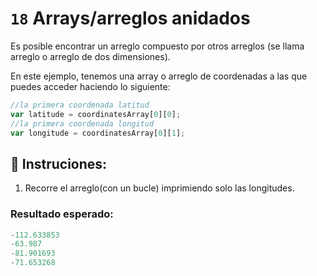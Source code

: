 # `18` Arrays/arreglos anidados

Es posible encontrar un arreglo compuesto por otros arreglos (se llama arreglo o arreglo de dos dimensiones).

En este ejemplo, tenemos una array o arreglo  de coordenadas a las que puedes acceder haciendo lo siguiente:

```js
//la primera coordenada latitud
var latitude = coordinatesArray[0][0];
//la primera coordenada longitud
var longitude = coordinatesArray[0][1];
```

## 📝 Instruciones:

1. Recorre el arreglo(con un bucle) imprimiendo solo las longitudes.

### Resultado esperado:

```js
-112.633853
-63.987
-81.901693
-71.653268
```